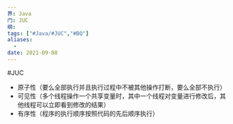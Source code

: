 ```yaml
---
界: Java
门: JUC
纲: 
tags: ["#Java/#JUC","#BQ"]
aliases:
  - 
date: 2021-09-08
---
```

#JUC

-   原子性（要么全部执行并且执行过程中不被其他操作打断，要么全部不执行）
-   可见性（多个线程操作一个共享变量时，其中一个线程对变量进行修改后，其他线程可以立即看到修改的结果）
-   有序性（程序的执行顺序按照代码的先后顺序执行）